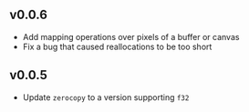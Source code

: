 ## v0.0.6

* Add mapping operations over pixels of a buffer or canvas
* Fix a bug that caused reallocations to be too short

## v0.0.5

* Update `zerocopy` to a version supporting `f32`
